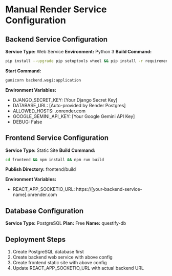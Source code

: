 # Manual Render Service Configuration

## Backend Service Configuration
**Service Type:** Web Service
**Environment:** Python 3
**Build Command:** 
```bash
pip install --upgrade pip setuptools wheel && pip install -r requirements-stable.txt && python manage.py collectstatic --noinput && python manage.py migrate --noinput
```

**Start Command:**
```bash
gunicorn backend.wsgi:application
```

**Environment Variables:**
- DJANGO_SECRET_KEY: [Your Django Secret Key]
- DATABASE_URL: [Auto-provided by Render Postgres]
- ALLOWED_HOSTS: .onrender.com
- GOOGLE_GEMINI_API_KEY: [Your Google Gemini API Key]
- DEBUG: False

## Frontend Service Configuration
**Service Type:** Static Site
**Build Command:**
```bash
cd frontend && npm install && npm run build
```

**Publish Directory:** frontend/build

**Environment Variables:**
- REACT_APP_SOCKETIO_URL: https://[your-backend-service-name].onrender.com

## Database Configuration
**Service Type:** PostgreSQL
**Plan:** Free
**Name:** questify-db

## Deployment Steps
1. Create PostgreSQL database first
2. Create backend web service with above config
3. Create frontend static site with above config
4. Update REACT_APP_SOCKETIO_URL with actual backend URL
